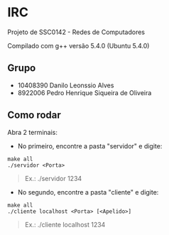 # IRC
Projeto de SSC0142 - Redes de Computadores

Compilado com g++ versão 5.4.0 (Ubuntu 5.4.0)

## Grupo
* 10408390 Danilo Leonssio Alves
* 8922006 Pedro Henrique Siqueira de Oliveira

## Como rodar
Abra 2 terminais:

* No primeiro, encontre a pasta "servidor" e digite:
```
make all
./servidor <Porta>
```
> Ex.: ./servidor 1234

* No segundo, encontre a pasta "cliente" e digite:
```
make all
./cliente localhost <Porta> [<Apelido>]
```
> Ex.: ./cliente localhost 1234

